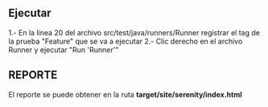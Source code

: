 ## Ejecutar ##
1.- En la línea 20 del archivo src/test/java/runners/Runner registrar el tag de la prueba "Feature" que se va a ejecutar
2.- Clic derecho en el archivo Runner y ejecutar "Run 'Runner'"

## REPORTE ##
El reporte se puede obtener en la ruta **target/site/serenity/index.html**